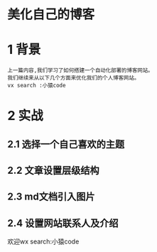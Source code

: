 # 美化自己的博客
# 1 背景
```
上一篇内容,我们学习了如何搭建一个自动化部署的博客网站。
我们继续来从以下几个方面来优化我们的个人博客网站。
vx search :小猿code
```

# 2 实战

## 2.1 选择一个自己喜欢的主题

## 2.2 文章设置层级结构

## 2.3 md文档引入图片

## 2.4 设置网站联系人及介绍

欢迎wx search:小猿code